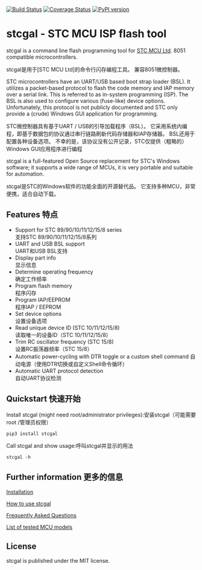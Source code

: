 [![Build Status](https://travis-ci.org/grigorig/stcgal.svg)](https://travis-ci.org/grigorig/stcgal)
[![Coverage Status](https://coveralls.io/repos/github/grigorig/stcgal/badge.svg?branch=coveralls)](https://coveralls.io/github/grigorig/stcgal?branch=coveralls)
[![PyPI version](https://badge.fury.io/py/stcgal.svg)](https://badge.fury.io/py/stcgal)

stcgal - STC MCU ISP flash tool
===============================

stcgal is a command line flash programming tool for [STC MCU Ltd](http://stcmcu.com/).
8051 compatible microcontrollers.

  stcgal是用于[STC MCU Ltd]的命令行闪存编程工具。
  兼容8051微控制器。

STC microcontrollers have an UART/USB based boot strap loader (BSL). It
utilizes a packet-based protocol to flash the code memory and IAP
memory over a serial link. This is referred to as in-system programming
(ISP).  The BSL is also used to configure various (fuse-like) device
options. Unfortunately, this protocol is not publicly documented and
STC only provide a (crude) Windows GUI application for programming.

  STC微控制器具有基于UART / USB的引导加载程序（BSL）。
  它采用系统内编程，即基于数据包的协议通过串行链路刷新代码存储器和IAP存储器。
  BSL还用于配置各种设备选项。
  不幸的是，该协议没有公开记录，STC仅提供（粗略的）Windows GUI应用程序进行编程

stcgal is a full-featured Open Source replacement for STC's Windows
software; it supports a wide range of MCUs, it is very portable and
suitable for automation.

  stcgal是STC的Windows软件的功能全面的开源替代品。
  它支持多种MCU，非常便携，适合自动下载。

Features    特点
--------

* Support for STC 89/90/10/11/12/15/8 series                        
    支持STC 89/90/10/11/12/15/8系列
* UART and USB BSL support                                          
    UART和USB BSL支持
* Display part info                                                 
    显示信息
* Determine operating frequency                                     
    确定工作频率
* Program flash memory                                              
    程序闪存
* Program IAP/EEPROM                                                
    程序IAP / EEPROM
* Set device options                                                
    设置设备选项
* Read unique device ID (STC 10/11/12/15/8)                         
    读取唯一的设备ID（STC 10/11/12/15/8）
* Trim RC oscillator frequency (STC 15/8)                           
    设置RC振荡器频率（STC 15/8）
* Automatic power-cycling with DTR toggle or a custom shell command 
    自动电源（使用DTR切换或自定义Shell命令循环）
* Automatic UART protocol detection                                 
    自动UART协议检测

Quickstart    快速开始
----------

Install stcgal (might need root/administrator privileges):安装stcgal（可能需要root /管理员权限）
    
    pip3 install stcgal

Call stcgal and show usage:呼叫stcgal并显示的用法

    stcgal -h

Further information    更多的信息
-------------------

[Installation](doc/INSTALL.md)

[How to use stcgal](doc/USAGE.md)

[Frequently Asked Questions](doc/FAQ.md)

[List of tested MCU models](doc/MODELS.md)

License
-------

stcgal is published under the MIT license.

